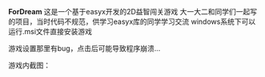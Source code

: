 **ForDream**
这是一个基于easyx开发的2D益智闯关游戏
大一大二和同学们一起写的项目，当时代码不规范，供学习easyx库的同学学习交流
windows系统下可以运行.msi文件直接安装游戏

游戏设置那里有bug，点击后可能导致程序崩溃...

游戏内截图：
